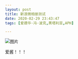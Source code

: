 ```yaml
---
layout: post
title: 新浪微相册测试
date: 2020-02-29 23:43:47
tags: [爱德华·冯·波克,黑塔利亚,APH]

---
```


![图片](https://wx1.sinaimg.cn/large/9efa3e7fgy1gfjmsk9s0jj21f80sytog.jpg)

爱酱！！！
